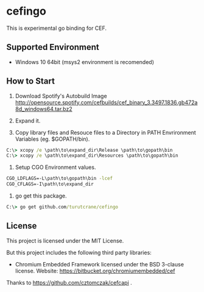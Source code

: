 # cefingo
This is experimental go binding for CEF.

## Supported Environment
* Windows 10 64bit (msys2 environment is recomended)

## How to Start
1. Download Spotify's Autobuild Image http://opensource.spotify.com/cefbuilds/cef_binary_3.3497.1836.gb472a8d_windows64.tar.bz2

1. Expand it.

1. Copy library files and Resouce files to a Directory in PATH Envrironment Variables (eg. $GOPATH/bin).

```cmd
C:\> xcopy /e \path\to\expand_dir\Release \path\to\gopath\bin
C:\> xcopy /e \path\to\expand_dir\Resources \path\to\gopath\bin
```

1. Setup CGO Environment values.

```cmd
CGO_LDFLAGS=-L\path\to\gopath\bin -lcef
CGO_CFLAGS=-I\path\to\expand_dir
```

1. go get this package.

```cmd
C:\> go get github.com/turutcrane/cefingo
```


## License
This project is licensed under the MIT License.

But this project includes the following third party libraries:
* Chromium Embedded Framework licensed under the BSD 3-clause
  license. Website: https://bitbucket.org/chromiumembedded/cef

Thanks to https://github.com/cztomczak/cefcapi .
